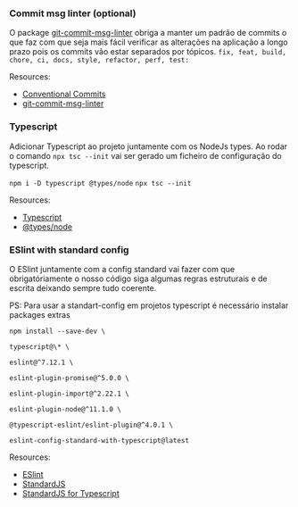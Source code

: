 ### Commit msg linter (optional)

O package [git-commit-msg-linter](https://www.npmjs.com/package/git-commit-msg-linter) obriga a manter um padrão de commits o que faz com que seja mais fácil verificar as alterações na aplicação a longo prazo pois os commits vão estar separados por tópicos. `fix, feat, build, chore, ci, docs, style, refactor, perf, test:`

Resources:

- [Conventional Commits](https://www.conventionalcommits.org/en/v1.0.0/)
- [git-commit-msg-linter](https://www.npmjs.com/package/git-commit-msg-linter)

### Typescript

Adicionar Typescript ao projeto juntamente com os NodeJs types. Ao rodar o comando `npx tsc --init` vai ser gerado um ficheiro de configuração do typescript.

`npm i -D typescript @types/node`
`npx tsc --init`

Resources:

- [Typescript](https://www.typescriptlang.org/)
- [@types/node](https://www.npmjs.com/package/@types/node)

### ESlint with standard config

O ESlint juntamente com a config standard vai fazer com que obrigatóriamente o nosso código siga algumas regras estruturais e de escrita deixando sempre tudo coerente.

PS: Para usar a standart-config em projetos typescript é necessário instalar packages extras

    npm install --save-dev \

    typescript@\* \

    eslint@^7.12.1 \

    eslint-plugin-promise@^5.0.0 \

    eslint-plugin-import@^2.22.1 \

    eslint-plugin-node@^11.1.0 \

    @typescript-eslint/eslint-plugin@^4.0.1 \

    eslint-config-standard-with-typescript@latest

Resources:

- [ESlint](https://eslint.org/)
- [StandardJS](https://standardjs.com/)
- [StandardJS for Typescript](https://github.com/standard/eslint-config-standard-with-typescript)
